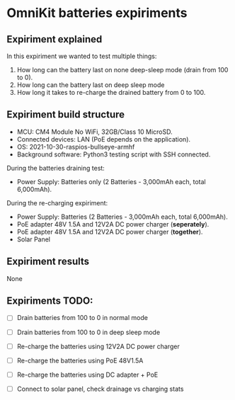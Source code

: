 # OmniKit batteries expiriments

## Expiriment explained

In this expiriment we wanted to test multiple things:

1. How long can the battery last on none deep-sleep mode (drain from 100 to 0).
2. How long can the battery last on deep sleep mode
2. How long it takes to re-charge the drained battery from 0 to 100.

## Expiriment build structure

- MCU: CM4 Module No WiFi, 32GB/Class 10 MicroSD.
- Connected devices: LAN (PoE depends on the application).
- OS: 2021-10-30-raspios-bullseye-armhf
- Background software: Python3 testing script with SSH connected.

During the batteries draining test:

- Power Supply: Batteries only (2 Batteries - 3,000mAh each, total 6,000mAh).

During the re-charging expiriment:

- Power Supply: Batteries  (2 Batteries - 3,000mAh each, total 6,000mAh).
- PoE adapter 48V 1.5A and 12V2A DC power charger (**seperately**).
- PoE adapter 48V 1.5A and 12V2A DC power charger (**together**).
- Solar Panel

## Expiriment results

None

## Expiriments TODO:

- [ ] Drain batteries from 100 to 0 in normal mode
- [ ] Drain batteries from 100 to 0 in deep sleep mode 
- [ ] Re-charge the batteries using 12V2A DC power charger
- [ ] Re-charge the batteries using PoE 48V1.5A 
- [ ] Re-charge the batteries using DC adapter + PoE
- [ ] Connect to solar panel, check drainage vs charging stats


